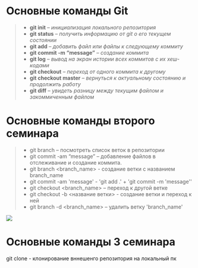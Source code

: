  # Основные команды Git
>* **git init** – *инициализация локального репозитория*
>* **git status** – *получить информацию от git о его текущем состоянии*
>* **git add** – *добавить файл или файлы к следующему коммиту*
>* **git commit -m “message”** – *создание коммита*
>* **git log** – *вывод на экран истории всех коммитов с их хеш-кодами*
>* **git checkout** – *переход от одного коммита к другому*
>* **git checkout master** – *вернуться к актуальному состоянию и продолжить работу*
>* **git diff** – *увидеть разницу между текущим файлом и закоммиченным файлом*

# Основные команды второго семинара

> * git branch – посмотреть список веток в репозитории
> * git commit -am “message” – добавление файлов в отслеживание и создание коммита.
> * git branch <branch_name> - создание ветки с названием branch_name
> * git commit -am 'message' - 'git add .' + 'git commit -m 'message''
> * git checkout <branch_name> – переход к другой ветке
> * git checkout  -b <название ветки> - создание ветки и переход к ней
> * git branch -d <branch_name> – удалить ветку 'branch_name'

![](https://gbcdn.mrgcdn.ru/uploads//post/3026/image/medium-2e7d61222a85551d7fd8e38d8d13d70a.png)

# Основные команды 3 семинара  

git clone <url> - клонирование вннешенго репозитория на локальный пк


